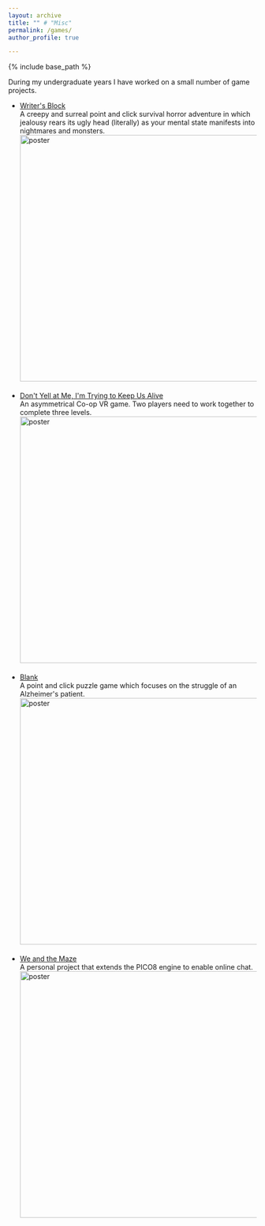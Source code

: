```yaml
---
layout: archive
title: "" # "Misc"
permalink: /games/
author_profile: true

---
```


{% include base_path %}

During my undergraduate years I have worked on a small number of game projects.
- [Writer's Block](https://www.alphabetagamer.com/writers-block-alpha-demo/)<br/>
  A creepy and surreal point and click survival horror adventure in which jealousy rears its ugly head (literally) as your mental state manifests into nightmares and monsters.<br/>
  <img src="../../images/writers-block.gif" alt="poster" width="500"/>
  <br/><br/>
- [Don't Yell at Me, I'm Trying to Keep Us Alive](https://sammys.soe.ucsc.edu/2017/awards)<br/>
  An asymmetrical Co-op VR game. Two players need to work together to complete three levels.<br/>
  <img src="../../images/dyam.png" alt="poster" width="500"/>
  <br/><br/>
- [Blank](https://htsimsss.itch.io/blank)<br/>
  A point and click puzzle game which focuses on the struggle of an Alzheimer's patient.<br/>
  <img src="../../images/blank.png" alt="poster" width="500"/>
  <br/><br/>
- [We and the Maze](https://htsimsss.itch.io/we-and-the-maze)<br/>
  A personal project that extends the PICO8 engine to enable online chat.<br/>
  <img src="../../images/watm.png" alt="poster" width="500"/>
